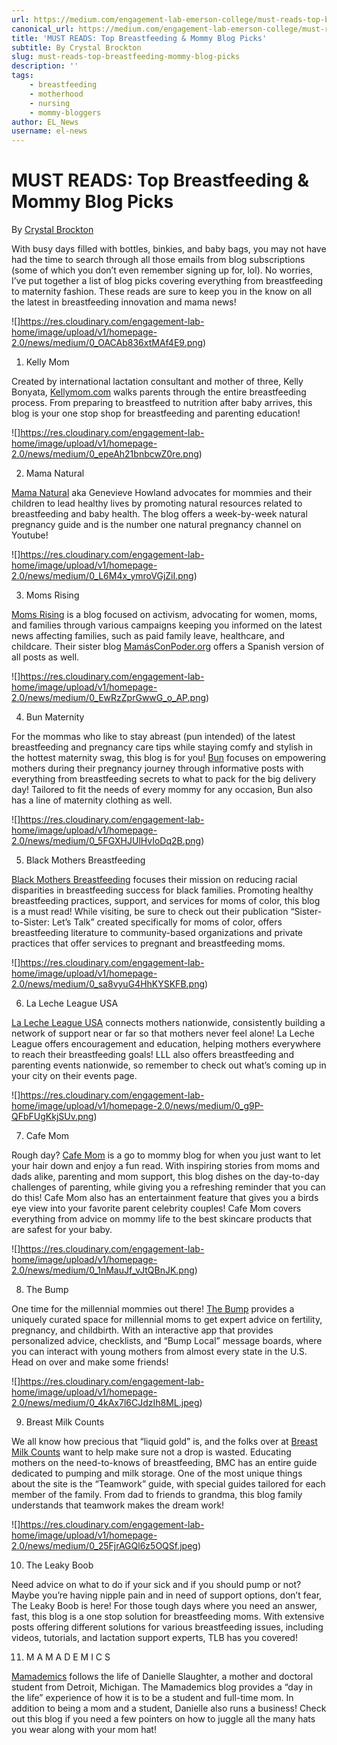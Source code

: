 ```yaml
---
url: https://medium.com/engagement-lab-emerson-college/must-reads-top-breastfeeding-mommy-blog-picks-f37df528f495
canonical_url: https://medium.com/engagement-lab-emerson-college/must-reads-top-breastfeeding-mommy-blog-picks-f37df528f495
title: 'MUST READS: Top Breastfeeding & Mommy Blog Picks'
subtitle: By Crystal Brockton
slug: must-reads-top-breastfeeding-mommy-blog-picks
description: ''
tags:
    - breastfeeding
    - motherhood
    - nursing
    - mommy-bloggers
author: EL_News
username: el-news
---
```


# MUST READS: Top Breastfeeding & Mommy Blog Picks

By [Crystal Brockton]()

With busy days filled with bottles, binkies, and baby bags, you may not have had the time to search through all those emails from blog subscriptions (some of which you don’t even remember signing up for, lol). No worries, I’ve put together a list of blog picks covering everything from breastfeeding to maternity fashion. These reads are sure to keep you in the know on all the latest in breastfeeding innovation and mama news!

![]https://res.cloudinary.com/engagement-lab-home/image/upload/v1/homepage-2.0/news/medium/0_OACAb836xtMAf4E9.png)

1. Kelly Mom

Created by international lactation consultant and mother of three, Kelly Bonyata, [Kellymom.com](https://kellymom.com/) walks parents through the entire breastfeeding process. From preparing to breastfeed to nutrition after baby arrives, this blog is your one stop shop for breastfeeding and parenting education!

![]https://res.cloudinary.com/engagement-lab-home/image/upload/v1/homepage-2.0/news/medium/0_epeAh21bnbcwZ0re.png)

2. Mama Natural

[Mama Natural](https://www.mamanatural.com/) aka Genevieve Howland advocates for mommies and their children to lead healthy lives by promoting natural resources related to breastfeeding and baby health. The blog offers a week-by-week natural pregnancy guide and is the number one natural pregnancy channel on Youtube!

![]https://res.cloudinary.com/engagement-lab-home/image/upload/v1/homepage-2.0/news/medium/0_L6M4x_ymroVGjZiI.png)

3. Moms Rising

[Moms Rising](https://www.momsrising.org/blog/) is a blog focused on activism, advocating for women, moms, and families through various campaigns keeping you informed on the latest news affecting families, such as paid family leave, healthcare, and childcare. Their sister blog [MamásConPoder.org](http://www.mamasconpoder.org/) offers a Spanish version of all posts as well.

![]https://res.cloudinary.com/engagement-lab-home/image/upload/v1/homepage-2.0/news/medium/0_EwRzZprGwwG_o_AP.png)

4. Bun Maternity

For the mommas who like to stay abreast (pun intended) of the latest breastfeeding and pregnancy care tips while staying comfy and stylish in the hottest maternity swag, this blog is for you! [Bun](https://www.bunmaternity.com/blogs/news) focuses on empowering mothers during their pregnancy journey through informative posts with everything from breastfeeding secrets to what to pack for the big delivery day! Tailored to fit the needs of every mommy for any occasion, Bun also has a line of maternity clothing as well.

![]https://res.cloudinary.com/engagement-lab-home/image/upload/v1/homepage-2.0/news/medium/0_5FGXHJUlHvIoDq2B.png)

5. Black Mothers Breastfeeding

[Black Mothers Breastfeeding](http://blackmothersbreastfeeding.org/) focuses their mission on reducing racial disparities in breastfeeding success for black families. Promoting healthy breastfeeding practices, support, and services for moms of color, this blog is a must read! While visiting, be sure to check out their publication “Sister-to-Sister: Let’s Talk” created specifically for moms of color, offers breastfeeding literature to community-based organizations and private practices that offer services to pregnant and breastfeeding moms.

![]https://res.cloudinary.com/engagement-lab-home/image/upload/v1/homepage-2.0/news/medium/0_sa8vyuG4HhKYSKFB.png)

6. La Leche League USA

[La Leche League USA](https://www.lllusa.org/blog/) connects mothers nationwide, consistently building a network of support near or far so that mothers never feel alone! La Leche League offers encouragement and education, helping mothers everywhere to reach their breastfeeding goals! LLL also offers breastfeeding and parenting events nationwide, so remember to check out what’s coming up in your city on their events page.

![]https://res.cloudinary.com/engagement-lab-home/image/upload/v1/homepage-2.0/news/medium/0_g9P-QFbFUgKkjSUv.png)

7. Cafe Mom

Rough day? [Cafe Mom](http://www.cafemom.com/) is a go to mommy blog for when you just want to let your hair down and enjoy a fun read. With inspiring stories from moms and dads alike, parenting and mom support, this blog dishes on the day-to-day challenges of parenting, while giving you a refreshing reminder that you can do this! Cafe Mom also has an entertainment feature that gives you a birds eye view into your favorite parent celebrity couples! Cafe Mom covers everything from advice on mommy life to the best skincare products that are safest for your baby.

![]https://res.cloudinary.com/engagement-lab-home/image/upload/v1/homepage-2.0/news/medium/0_1nMauJf_vJtQBnJK.png)

8. The Bump

One time for the millennial mommies out there! [The Bump](https://www.thebump.com/) provides a uniquely curated space for millennial moms to get expert advice on fertility, pregnancy, and childbirth. With an interactive app that provides personalized advice, checklists, and “Bump Local” message boards, where you can interact with young mothers from almost every state in the U.S. Head on over and make some friends!

![]https://res.cloudinary.com/engagement-lab-home/image/upload/v1/homepage-2.0/news/medium/0_4kAx7l6CJdzIh8ML.jpeg)

9. Breast Milk Counts

We all know how precious that “liquid gold” is, and the folks over at [Breast Milk Counts](http://www.breastmilkcounts.com/) want to help make sure not a drop is wasted. Educating mothers on the need-to-knows of breastfeeding, BMC has an entire guide dedicated to pumping and milk storage. One of the most unique things about the site is the “Teamwork” guide, with special guides tailored for each member of the family. From dad to friends to grandma, this blog family understands that teamwork makes the dream work!

![]https://res.cloudinary.com/engagement-lab-home/image/upload/v1/homepage-2.0/news/medium/0_25FjrAGQl6z5OQSf.jpeg)

10. The Leaky Boob

Need advice on what to do if your sick and if you should pump or not? Maybe you’re having nipple pain and in need of support options, don’t fear, The Leaky Boob is here! For those tough days where you need an answer, fast, this blog is a one stop solution for breastfeeding moms. With extensive posts offering different solutions for various breastfeeding issues, including videos, tutorials, and lactation support experts, TLB has you covered!

11. M A M A D E M I C S

[Mamademics](http://mamademics.com/) follows the life of Danielle Slaughter, a mother and doctoral student from Detroit, Michigan. The Mamademics blog provides a “day in the life” experience of how it is to be a student and full-time mom. In addition to being a mom and a student, Danielle also runs a business! Check out this blog if you need a few pointers on how to juggle all the many hats you wear along with your mom hat!
